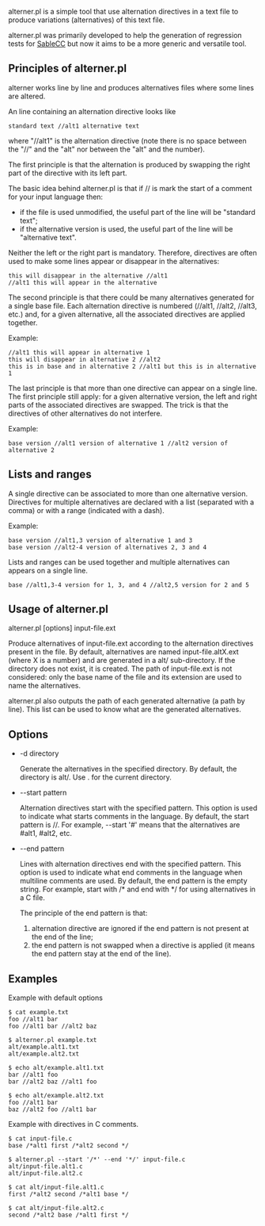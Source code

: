 alterner.pl is a simple tool that use alternation directives in a text file to produce variations (alternatives) of this text file.

alterner.pl was primarily developed to help the generation of regression tests for [SableCC][1] but now it aims to be a more generic and versatile tool.

  [1]: http://sablecc.org

Principles of alterner.pl
-------------------------

alterner works line by line and produces alternatives files where some lines are altered.

An line containing an alternation directive looks like

    standard text //alt1 alternative text

where "//alt1" is the alternation directive (note there is no space between the "//" and the "alt" nor between the "alt" and the number).


The first principle is that the alternation is produced by swapping the right part of the directive with its left part.

The basic idea behind alterner.pl is that if // is mark the start of a comment for your input language then:

* if the file is used unmodified, the useful part of the line will be "standard text";
* if the alternative version is used, the useful part of the line will be "alternative text".

Neither the left or the right part is mandatory.
Therefore, directives are often used to make some lines appear or disappear in the alternatives:

    this will disappear in the alternative //alt1
    //alt1 this will appear in the alternative


The second principle is that there could be many alternatives generated for a single base file.
Each alternation directive is numbered (//alt1, //alt2, //alt3, etc.) and, for a given alternative, all the associated directives are applied together.

Example:

    //alt1 this will appear in alternative 1
    this will disappear in alternative 2 //alt2
    this is in base and in alternative 2 //alt1 but this is in alternative 1

The last principle is that more than one directive can appear on a single line.
The first principle still apply: for a given alternative version, the left and right parts of the associated directives are swapped.
The trick is that the directives of other alternatives do not interfere.

Example:

    base version //alt1 version of alternative 1 //alt2 version of alternative 2


Lists and ranges
----------------

A single directive can be associated to more than one alternative version.
Directives for multiple alternatives are declared with a list (separated with a comma) or with a range (indicated with a dash).

Example:

    base version //alt1,3 version of alternative 1 and 3
    base version //alt2-4 version of alternatives 2, 3 and 4

Lists and ranges can be used together and multiple alternatives can appears on a single line.

    base //alt1,3-4 version for 1, 3, and 4 //alt2,5 version for 2 and 5


Usage of alterner.pl
--------------------

alterner.pl [options] input-file.ext

Produce alternatives of input-file.ext according to the alternation directives present in the file.
By default, alternatives are named input-file.altX.ext (where X is a number) and are generated in a alt/ sub-directory.
If the directory does not exist, it is created.
The path of input-file.ext is not considered: only the base name of the file and its extension are used to name the alternatives.

alterner.pl also outputs the path of each generated alternative (a path by line).
This list can be used to know what are the generated alternatives.


Options
-------

* -d directory

  Generate the alternatives in the specified directory.
  By default, the directory is alt/.
  Use . for the current directory.

* --start pattern

  Alternation directives start with the specified pattern.
  This option is used to indicate what starts comments in the language.
  By default, the start pattern is //.
  For example, --start '#' means that the alternatives are #alt1, #alt2, etc.

* --end pattern

  Lines with alternation directives end with the specified pattern.
  This option is used to indicate what end comments in the language when multiline comments are used.
  By default, the end pattern is the empty string. 
  For example, start with /* and end with */ for using alternatives in a C file. 

  The principle of the end pattern is that:

  1. alternation directive are ignored if the end pattern is not present at the end of the line;
  2. the end pattern is not swapped when a directive is applied (it means the end pattern stay at the end of the line).

Examples
--------

Example with default options

    $ cat example.txt
    foo //alt1 bar
    foo //alt1 bar //alt2 baz

    $ alterner.pl example.txt
    alt/example.alt1.txt
    alt/example.alt2.txt

    $ echo alt/example.alt1.txt
    bar //alt1 foo
    bar //alt2 baz //alt1 foo

    $ echo alt/example.alt2.txt
    foo //alt1 bar
    baz //alt2 foo //alt1 bar


Example with directives in C comments.

    $ cat input-file.c
    base /*alt1 first /*alt2 second */

    $ alterner.pl --start '/*' --end '*/' input-file.c
    alt/input-file.alt1.c
    alt/input-file.alt2.c

    $ cat alt/input-file.alt1.c
    first /*alt2 second /*alt1 base */

    $ cat alt/input-file.alt2.c
    second /*alt2 base /*alt1 first */

